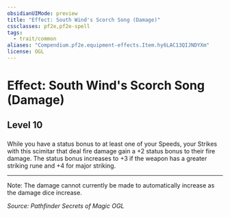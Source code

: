 ```yaml
---
obsidianUIMode: preview
title: "Effect: South Wind's Scorch Song (Damage)"
cssclasses: pf2e,pf2e-spell
tags:
  - trait/common
aliases: "Compendium.pf2e.equipment-effects.Item.hy6LAC13QIJNDYXm"
license: OGL
---
```

# Effect: South Wind's Scorch Song (Damage)
## Level 10
### 






While you have a status bonus to at least one of your Speeds, your Strikes with this scimitar that deal fire damage gain a +2 status bonus to their fire damage. The status bonus increases to +3 if the weapon has a greater striking rune and +4 for major striking.

* * *

Note: The damage cannot currently be made to automatically increase as the damage dice increase.

*Source: Pathfinder Secrets of Magic*
*OGL*